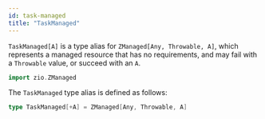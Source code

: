 ```yaml
---
id: task-managed
title: "TaskManaged"
---
```


`TaskManaged[A]` is a type alias for `ZManaged[Any, Throwable, A]`, which represents a managed resource that has no requirements, and may fail with a `Throwable` value, or succeed with an `A`.

```scala mdoc:invisible
import zio.ZManaged
```

The `TaskManaged` type alias is defined as follows:

```scala mdoc:silent:nest
type TaskManaged[+A] = ZManaged[Any, Throwable, A]
```
